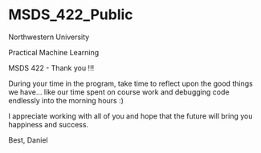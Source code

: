 # MSDS_422_Public
Northwestern University

Practical Machine Learning

MSDS 422 - Thank you !!! 

During your time in the program, take time to reflect upon the good things we have… like our time spent on course work and debugging code endlessly into the morning hours :) 

I appreciate working with all of you and hope that the future will bring you happiness and success.


Best,
Daniel
